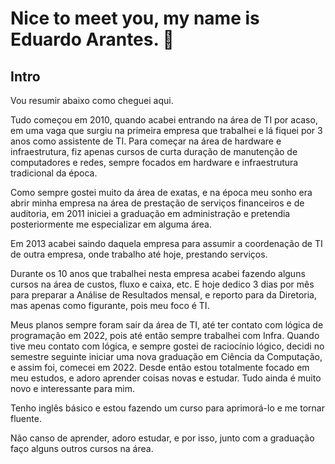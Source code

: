 # Nice to meet you, my name is Eduardo Arantes. 👋

## Intro

Vou resumir abaixo como cheguei aqui.

Tudo começou em 2010, quando acabei entrando na área de TI por acaso, em uma vaga que surgiu na primeira empresa que trabalhei e lá fiquei por 3 anos como assistente de TI. Para começar na área de hardware e infraestrutura, fiz apenas cursos de curta duração de manutenção de computadores e redes, sempre focados em hardware e infraestrutura tradicional da época.

Como sempre gostei muito da área de exatas, e na época meu sonho era abrir minha empresa na área de prestação de serviços financeiros e de auditoria, em 2011 iniciei a graduação em administração e pretendia posteriormente me especializar em alguma área.

Em 2013 acabei saindo daquela empresa para assumir a coordenação de TI de outra empresa, onde trabalho até hoje, prestando serviços.

Durante os 10 anos que trabalhei nesta empresa acabei fazendo alguns cursos na área de custos, fluxo e caixa, etc. E hoje dedico 3 dias por mês para preparar a Análise de Resultados mensal, e reporto para da Diretoria, mas apenas como figurante, pois meu foco é TI.

Meus planos sempre foram sair da área de TI, até ter contato com lógica de programação em 2022, pois até então sempre trabalhei com Infra. Quando tive meu contato com lógica, e sempre gostei de raciocínio lógico, decidi no semestre seguinte iniciar uma nova graduação em Ciência da Computação, e assim foi, comecei em 2022. Desde então estou totalmente focado em meu estudos, e adoro aprender coisas novas e estudar. Tudo ainda é muito novo e interessante para mim.

Tenho inglês básico e estou fazendo um curso para aprimorá-lo e me tornar fluente.

Não canso de aprender, adoro estudar, e por isso, junto com a graduação faço alguns outros cursos na área.
